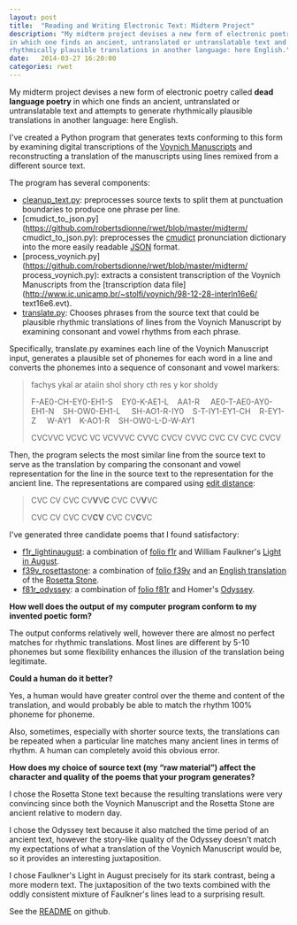 ```yaml
---
layout: post
title:  "Reading and Writing Electronic Text: Midterm Project"
description: "My midterm project devises a new form of electronic poetry called dead language poetry
in which one finds an ancient, untranslated or untranslatable text and attempts to generate
rhythmically plausible translations in another language: here English."
date:   2014-03-27 16:20:00
categories: rwet
---
```

My midterm project devises a new form of electronic poetry called **dead language poetry** in which
one finds an ancient, untranslated or untranslatable text and attempts to generate rhythmically
plausible translations in another language: here English.

I've created a Python program that generates texts conforming to this form by examining digital
transcriptions of the [Voynich Manuscripts](http://www.jasondavies.com/voynich) and reconstructing a
translation of the manuscripts using lines remixed from a different source text.

The program has several components:

* [cleanup_text.py](https://github.com/robertsdionne/rwet/blob/master/midterm/cleanup_text.py):
preprocesses source texts to split them at punctuation boundaries to produce one phrase per line.
* [cmudict_to_json.py](https://github.com/robertsdionne/rwet/blob/master/midterm/
cmudict_to_json.py): preprocesses the [cmudict](http://www.speech.cs.cmu.edu/cgi-bin/cmudict)
pronunciation dictionary into the more easily readable [JSON](http://www.json.org) format.
* [process_voynich.py](https://github.com/robertsdionne/rwet/blob/master/midterm/
process_voynich.py): extracts a consistent transcription of the Voynich Manuscripts from the
[transcription data file](http://www.ic.unicamp.br/~stolfi/voynich/98-12-28-interln16e6/
text16e6.evt).
* [translate.py](https://github.com/robertsdionne/rwet/blob/master/midterm/translate.py): Chooses
phrases from the source text that could be plausible rhythmic translations of lines from the Voynich
Manuscript by examining consonant and vowel rhythms from each phrase.

Specifically, translate.py examines each line of the Voynich Manuscript input, generates a plausible
set of phonemes for each word in a line and converts the phonemes into a sequence of consonant and
vowel markers:

> fachys ykal ar ataiin shol shory cth res y kor sholdy
> 
> F-AE0-CH-EY0-EH1-S&nbsp;&nbsp;&nbsp;&nbsp;EY0-K-AE1-L&nbsp;&nbsp;&nbsp;&nbsp;AA1-R&nbsp;&nbsp;
> &nbsp;&nbsp;AE0-T-AE0-AY0-EH1-N&nbsp;&nbsp;&nbsp;&nbsp;SH-OW0-EH1-L&nbsp;&nbsp;&nbsp;&nbsp;
> SH-AO1-R-IY0&nbsp;&nbsp;&nbsp;&nbsp;S-T-IY1-EY1-CH&nbsp;&nbsp;&nbsp;&nbsp;R-EY1-Z&nbsp;&nbsp;&nbsp;
> &nbsp;W-AY1&nbsp;&nbsp;&nbsp;&nbsp;K-AO1-R&nbsp;&nbsp;&nbsp;&nbsp;SH-OW0-L-D-W-AY1
>
> CVCVVC VCVC VC VCVVVC CVVC CVCV CVVC CVC CV CVC CVCV

Then, the program selects the most similar line from the source text to serve as the translation by
comparing the consonant and vowel representation for the line in the source text to the representation for the ancient line. The representations are compared using [edit distance](http://en.wikipedia.org/wiki/Edit_distance):

> CVC CV CVC CV**V**V**C** CVC CV**V**VC
> 
> CVC CV CVC CV**CV** CVC CV**C**VC

I've generated three candidate poems that I found satisfactory:

* [f1r_lightinaugust](http://robertsdionne.github.io/rwet/midterm/f1r_lightinaugust.html): a
combination of [folio f1r](http://www.jasondavies.com/voynich/#f1r/0.5/0.5/2.50) and William
Faulkner's [Light in August](http://en.wikipedia.org/wiki/Light_in_August).
* [f39v_rosettastone](http://robertsdionne.github.io/rwet/midterm/f39v_rosettastone.html): a
combination of [folio f39v](http://www.jasondavies.com/voynich/#f39v/0.5/0.5/2.50) and an [English
translation](https://github.com/robertsdionne/rwet/blob/master/midterm/text/rosettastone.txt) of the
[Rosetta Stone](http://en.wikipedia.org/wiki/Rosetta_Stone).
* [f81r_odyssey](http://robertsdionne.github.io/rwet/midterm/f81r_odyssey.html): a combination of
[folio f81r](http://www.jasondavies.com/voynich/#f81r/0.5/0.5/2.50) and Homer's
[Odyssey](http://en.wikipedia.org/wiki/Odyssey).

**How well does the output of my computer program conform to my invented poetic form?**

The output conforms relatively well, however there are almost no perfect matches for rhythmic
translations. Most lines are different by 5-10 phonemes but some flexibility enhances the illusion
of the translation being legitimate.

**Could a human do it better?**

Yes, a human would have greater control over the theme and content of the translation, and would
probably be able to match the rhythm 100% phoneme for phoneme.

Also, sometimes, especially with shorter source texts, the translations can be repeated when a
particular line matches many ancient lines in terms of rhythm. A human can completely avoid this
obvious error.

**How does my choice of source text (my “raw material”) affect the character and quality of the
poems that your program generates?**

I chose the Rosetta Stone text because the resulting translations were very convincing since both
the Voynich Manuscript and the Rosetta Stone are ancient relative to modern day.

I chose the Odyssey text because it also matched the time period of an ancient text, however the
story-like quality of the Odyssey doesn't match my expectations of what a translation of the Voynich
Manuscript would be, so it provides an interesting juxtaposition.

I chose Faulkner's Light in August precisely for its stark contrast, being a more modern text. The
juxtaposition of the two texts combined with the oddly consistent mixture of Faulkner's lines lead
to a surprising result.

See the [README](https://github.com/robertsdionne/rwet/tree/master/midterm#readme) on github.
